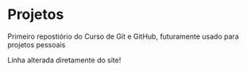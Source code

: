 # Projetos
Primeiro repostiório do Curso de Git e GitHub, futuramente usado para projetos pessoais

Linha alterada diretamente do site!
